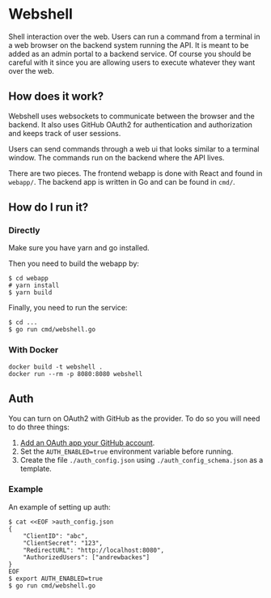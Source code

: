 # Webshell
Shell interaction over the web. Users can run a command from a terminal in a web browser on the backend system running the API. It is meant to be added as an admin portal to a backend service. Of course you should be careful with it since you are allowing users to execute whatever they want over the web.

## How does it work?
Webshell uses websockets to communicate between the browser and the backend. It also uses GitHub OAuth2 for authentication and authorization and keeps track of user sessions.

Users can send commands through a web ui that looks similar to a terminal window. The commands run on the backend where the API lives.

There are two pieces. The frontend webapp is done with React and found in `webapp/`. The backend app is written in Go and can be found in `cmd/`.

## How do I run it?
### Directly

Make sure you have yarn and go installed.

Then you need to build the webapp by:
```
$ cd webapp
# yarn install
$ yarn build
```
Finally, you need to run the service:
```
$ cd ...
$ go run cmd/webshell.go
```

### With Docker

```
docker build -t webshell .
docker run --rm -p 8080:8080 webshell
```

## Auth
You can turn on OAuth2 with GitHub as the provider. To do so you will need to do three things:
1. [Add an OAuth app your GitHub account](https://developer.github.com/apps/building-oauth-apps/creating-an-oauth-app/).
2. Set the `AUTH_ENABLED=true` environment variable before running.
3. Create the file `./auth_config.json` using `./auth_config_schema.json` as a template.

### Example
An example of setting up auth:
```
$ cat <<EOF >auth_config.json
{
    "ClientID": "abc",
    "ClientSecret": "123",
    "RedirectURL": "http://localhost:8080",
    "AuthorizedUsers": ["andrewbackes"]
}
EOF
$ export AUTH_ENABLED=true
$ go run cmd/webshell.go
```